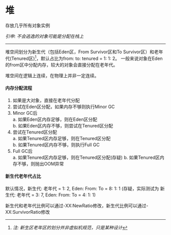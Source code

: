 # 堆

存放几乎所有对象实例

_引申: 不会逃逸的对象可能是分配在栈上_
***

堆空间划分为新生代（包括Eden区，From Survivor区和To Survivor区）和老年代(Tenured区)[^1]，默认占比为from: to: tenured = 1: 1: 2。
一般来说对象在Eden的from区中分配内存，较大的对象会直接分配在老年代。

堆空间在逻辑上连续，在物理上并非一定连续。


#### 内存分配流程
1. 如果是大对象，直接在老年代分配
2. 尝试在Eden区分配，如果内存不够则执行Minor GC
3. Minor GC后  
    a. 如果Eden区内存足够，则在Eden区分配  
    b. 如果Eden区内存不够，则尝试在Tenured区分配
4. 尝试在Tenured区分配  
    a. 如果Tenured区内存足够，则在Tenured区分配  
    b. 如果Tenured区内存不够，则执行Full GC
5. Full GC后  
    a. 如果Tenured区内存足够，则在Tenured区分配(存疑)
    b. 如果Tenured区内存不够，则抛出OOM异常

#### 新生代老年代占比
默认情况，新生代: 老年代 = 1: 2, Eden: From: To = 8: 1: 1 
(存疑，实际测试为 新生代: 老年代 = 3: 7, Eden: From: To = 4: 1: 1)

新生代和老年代比例可以通过-XX:NewRatio修改，新生代比例可以通过-XX:SurvivorRatio修改

[^1]: *注: 新生区老年区的划分并非虚拟机规范，只是某种设计*
